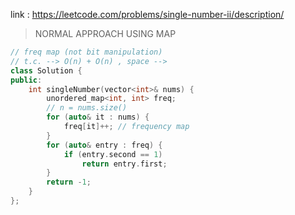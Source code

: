 link : https://leetcode.com/problems/single-number-ii/description/    

> NORMAL APPROACH USING MAP

```cpp
// freq map (not bit manipulation)
// t.c. --> O(n) + O(n) , space -->
class Solution {
public:
    int singleNumber(vector<int>& nums) {
        unordered_map<int, int> freq;
        // n = nums.size()
        for (auto& it : nums) {
            freq[it]++; // frequency map
        }
        for (auto& entry : freq) {
            if (entry.second == 1)
                return entry.first;
        }
        return -1;
    }
};
```
